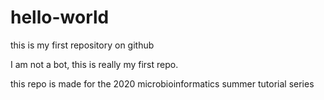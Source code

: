# hello-world
this is my first repository on github

I am not a bot, this is really my first repo.

this repo is made for the 2020 microbioinformatics summer tutorial series
